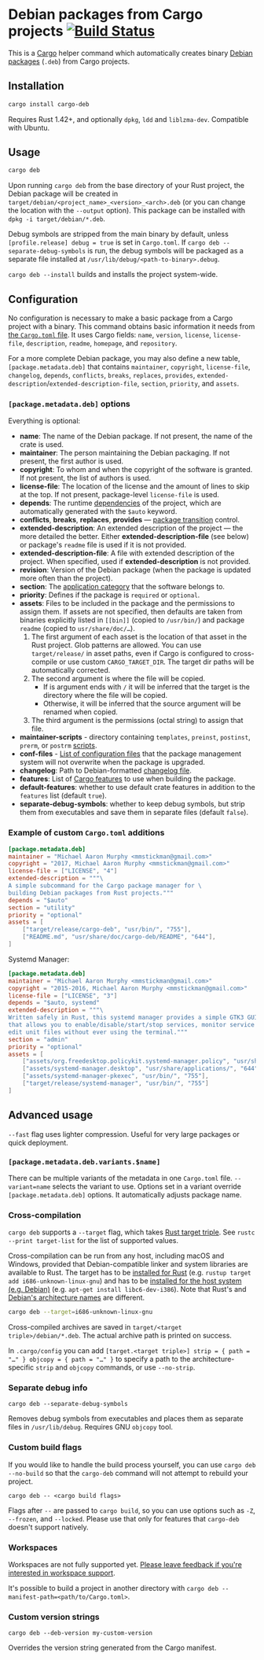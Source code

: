 # Debian packages from Cargo projects [![Build Status](https://travis-ci.org/mmstick/cargo-deb.svg?branch=master)](https://travis-ci.org/mmstick/cargo-deb)

This is a [Cargo](https://doc.rust-lang.org/cargo/) helper command which automatically creates binary [Debian packages](https://www.debian.org/doc/debian-policy/ch-binary.html) (`.deb`) from Cargo projects.

## Installation

```sh
cargo install cargo-deb
```

Requires Rust 1.42+, and optionally `dpkg`, `ldd` and `liblzma-dev`. Compatible with Ubuntu.

## Usage

```sh
cargo deb
```

Upon running `cargo deb` from the base directory of your Rust project, the Debian package will be created in `target/debian/<project_name>_<version>_<arch>.deb` (or you can change the location with the `--output` option). This package can be installed with `dpkg -i target/debian/*.deb`.

Debug symbols are stripped from the main binary by default, unless `[profile.release] debug = true` is set in `Cargo.toml`. If `cargo deb --separate-debug-symbols` is run, the debug symbols will be packaged as a separate file installed at `/usr/lib/debug/<path-to-binary>.debug`.

`cargo deb --install` builds and installs the project system-wide.

## Configuration

No configuration is necessary to make a basic package from a Cargo project with a binary. This command obtains basic information it needs from [the `Cargo.toml` file](https://doc.rust-lang.org/cargo/reference/manifest.html). It uses Cargo fields: `name`, `version`, `license`, `license-file`, `description`, `readme`, `homepage`, and `repository`.

For a more complete Debian package, you may also define a new table, `[package.metadata.deb]` that contains `maintainer`, `copyright`, `license-file`, `changelog`, `depends`, `conflicts`, `breaks`, `replaces`, `provides`, `extended-description`/`extended-description-file`, `section`, `priority`, and `assets`.

### `[package.metadata.deb]` options

Everything is optional:

- **name**: The name of the Debian package. If not present, the name of the crate is used.
- **maintainer**: The person maintaining the Debian packaging. If not present, the first author is used.
- **copyright**: To whom and when the copyright of the software is granted. If not present, the list of authors is used.
- **license-file**: The location of the license and the amount of lines to skip at the top. If not present, package-level `license-file` is used.
- **depends**: The runtime [dependencies](https://www.debian.org/doc/debian-policy/ch-relationships.html) of the project, which are automatically generated with the `$auto` keyword.
- **conflicts**, **breaks**, **replaces**, **provides** — [package transition](https://wiki.debian.org/PackageTransition) control.
- **extended-description**: An extended description of the project — the more detailed the better. Either **extended-description-file** (see below) or package's `readme` file is used if it is not provided.
- **extended-description-file**: A file with extended description of the project. When specified, used if **extended-description** is not provided.
- **revision**: Version of the Debian package (when the package is updated more often than the project).
- **section**: The [application category](https://packages.debian.org/stretch/) that the software belongs to.
- **priority**: Defines if the package is `required` or `optional`.
- **assets**: Files to be included in the package and the permissions to assign them. If assets are not specified, then defaults are taken from binaries explicitly listed in `[[bin]]` (copied to `/usr/bin/`) and package `readme` (copied to `usr/share/doc/…`).
    1. The first argument of each asset is the location of that asset in the Rust project. Glob patterns are allowed. You can use `target/release/` in asset paths, even if Cargo is configured to cross-compile or use custom `CARGO_TARGET_DIR`. The target dir paths will be automatically corrected.
    2. The second argument is where the file will be copied.
        - If is argument ends with `/` it will be inferred that the target is the directory where the file will be copied.
        - Otherwise, it will be inferred that the source argument will be renamed when copied.
    3. The third argument is the permissions (octal string) to assign that file.
 - **maintainer-scripts** - directory containing `templates`, `preinst`, `postinst`, `prerm`, or `postrm` [scripts](https://www.debian.org/doc/debian-policy/ch-maintainerscripts.html).
 - **conf-files** - [List of configuration files](https://www.debian.org/doc/manuals/maint-guide/dother.en.html#conffiles) that the package management system will not overwrite when the package is upgraded.
 - **changelog**: Path to Debian-formatted [changelog file](https://www.debian.org/doc/manuals/maint-guide/dreq.en.html#changelog).
 - **features**: List of [Cargo features](https://doc.rust-lang.org/cargo/reference/manifest.html#the-features-section) to use when building the package.
 - **default-features**: whether to use default crate features in addition to the `features` list (default `true`).
 - **separate-debug-symbols**: whether to keep debug symbols, but strip them from executables and save them in separate files (default `false`).

### Example of custom `Cargo.toml` additions

```toml
[package.metadata.deb]
maintainer = "Michael Aaron Murphy <mmstickman@gmail.com>"
copyright = "2017, Michael Aaron Murphy <mmstickman@gmail.com>"
license-file = ["LICENSE", "4"]
extended-description = """\
A simple subcommand for the Cargo package manager for \
building Debian packages from Rust projects."""
depends = "$auto"
section = "utility"
priority = "optional"
assets = [
    ["target/release/cargo-deb", "usr/bin/", "755"],
    ["README.md", "usr/share/doc/cargo-deb/README", "644"],
]
```

Systemd Manager:

```toml
[package.metadata.deb]
maintainer = "Michael Aaron Murphy <mmstickman@gmail.com>"
copyright = "2015-2016, Michael Aaron Murphy <mmstickman@gmail.com>"
license-file = ["LICENSE", "3"]
depends = "$auto, systemd"
extended-description = """\
Written safely in Rust, this systemd manager provides a simple GTK3 GUI interface \
that allows you to enable/disable/start/stop services, monitor service logs, and \
edit unit files without ever using the terminal."""
section = "admin"
priority = "optional"
assets = [
    ["assets/org.freedesktop.policykit.systemd-manager.policy", "usr/share/polkit-1/actions/", "644"],
    ["assets/systemd-manager.desktop", "usr/share/applications/", "644"],
    ["assets/systemd-manager-pkexec", "usr/bin/", "755"],
    ["target/release/systemd-manager", "usr/bin/", "755"]
]
```

## Advanced usage

`--fast` flag uses lighter compression. Useful for very large packages or quick deployment.

### `[package.metadata.deb.variants.$name]`

There can be multiple variants of the metadata in one `Cargo.toml` file. `--variant=name` selects the variant to use. Options set in a variant override `[package.metadata.deb]` options. It automatically adjusts package name.

### Cross-compilation

`cargo deb` supports a `--target` flag, which takes [Rust target triple](https://forge.rust-lang.org/platform-support.html). See `rustc --print target-list` for the list of supported values.

Cross-compilation can be run from any host, including macOS and Windows, provided that Debian-compatible linker and system libraries are available to Rust. The target has to be [installed for Rust](https://github.com/rust-lang-nursery/rustup.rs#cross-compilation) (e.g. `rustup target add i686-unknown-linux-gnu`) and has to be [installed for the host system (e.g. Debian)](https://wiki.debian.org/ToolChain/Cross) (e.g. `apt-get install libc6-dev-i386`). Note that Rust's and [Debian's architecture names](https://www.debian.org/ports/) are different.

```sh
cargo deb --target=i686-unknown-linux-gnu
```

Cross-compiled archives are saved in `target/<target triple>/debian/*.deb`. The actual archive path is printed on success.

In `.cargo/config` you can add `[target.<target triple>] strip = { path = "…" } objcopy = { path = "…" }` to specify a path to the architecture-specific `strip` and `objcopy` commands, or use `--no-strip`.

### Separate debug info

    cargo deb --separate-debug-symbols

Removes debug symbols from executables and places them as separate files in `/usr/lib/debug`. Requires GNU `objcopy` tool.

### Custom build flags

If you would like to handle the build process yourself, you can use `cargo deb --no-build` so that the `cargo-deb` command will not attempt to rebuild your project.

    cargo deb -- <cargo build flags>

Flags after `--` are passed to `cargo build`, so you can use options such as `-Z`, `--frozen`, and `--locked`. Please use that only for features that `cargo-deb` doesn't support natively.

### Workspaces

Workspaces are not fully supported yet. [Please leave feedback if you're interested in workspace support](https://github.com/mmstick/cargo-deb/issues/49).

It's possible to build a project in another directory with `cargo deb --manifest-path=<path/to/Cargo.toml>`.

### Custom version strings

    cargo deb --deb-version my-custom-version

Overrides the version string generated from the Cargo manifest.
